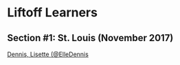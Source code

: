 # Liftoff Learners

## Section \#1: St. Louis (November 2017)

[Dennis, Lisette (@ElleDennis](https://github.com/GITHUB_USERNAME/liftoff)
